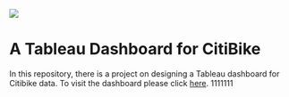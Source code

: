![](https://images.ctfassets.net/vz6nkkbc6q75/2aj2VSdjg7YAXEAxQ9KzLP/a6d99a76790573bcf87206e32da55c37/InfographicCitiBike_01.png?h=1000&fm=jpg)
# A Tableau Dashboard for CitiBike
In this repository, there is a project on designing a Tableau dashboard for Citibike data.
To visit the dashboard please click [here](). 
1111111

